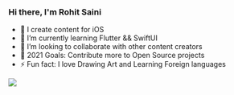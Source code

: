 ### Hi there, I'm Rohit Saini

- 🔭  I create content for iOS
- 🌱  I’m currently learning Flutter && SwiftUI
- 👯  I’m looking to collaborate with other content creators
- 🥅  2021 Goals: Contribute more to Open Source projects
- ⚡  Fun fact: I love Drawing Art and Learning Foreign languages

![](https://komarev.com/ghpvc/?username=rohitsainier&color=CC0000&style=flat-square&label=Profile+visitors)




